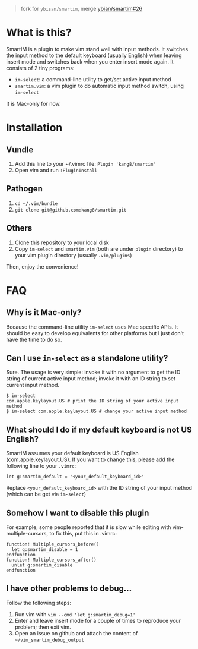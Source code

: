 > fork for `ybisan/smartim`, merge [ybian/smartim#26](https://github.com/ybian/smartim/pull/26)

# What is this?

SmartIM is a plugin to make vim stand well with input methods. It switches
the input method to the default keyboard (usually English) when leaving insert mode and
switches back when you enter insert mode again. It consists of 2 tiny programs:

* `im-select`: a command-line utility to get/set active input method
* `smartim.vim`: a vim plugin to do automatic input method switch, using `im-select`

It is Mac-only for now.

# Installation

## Vundle
1. Add this line to your ~/.vimrc file:
```Plugin 'kang8/smartim'```
2. Open vim and run `:PluginInstall`

## Pathogen
1. `cd ~/.vim/bundle`
2. `git clone git@github.com:kang8/smartim.git`

## Others
1. Clone this repository to your local disk
2. Copy `im-select` and `smartim.vim` (both are under `plugin` directory) to your vim plugin directory (usually `.vim/plugins`)

Then, enjoy the convenience!

# FAQ

## Why is it Mac-only?

Because the command-line utility `im-select` uses Mac specific APIs. It should be easy to develop
equivalents for other platforms but I just don't have the time to do so.

## Can I use `im-select` as a standalone utility?

Sure. The usage is very simple: invoke it with no argument to get the ID string of current active
input method; invoke it with an ID string to set current input method.

```
$ im-select
com.apple.keylayout.US # print the ID string of your active input method
$ im-select com.apple.keylayout.US # change your active input method
```

## What should I do if my default keyboard is not US English?

SmartIM assumes your default keyboard is US English (com.apple.keylayout.US). If you want to change this,
please add the following line to your `.vimrc`:

`let g:smartim_default = '<your_default_keyboard_id>'`

Replace `<your_default_keyboard_id>` with the ID string of your input method (which can be get via `im-select`)


## Somehow I want to disable this plugin

For example, some people reported that it is slow while editing with vim-multiple-cursors, to fix this, put this in .vimrc:

```
function! Multiple_cursors_before()
  let g:smartim_disable = 1
endfunction
function! Multiple_cursors_after()
  unlet g:smartim_disable
endfunction
```

## I have other problems to debug...

Follow the following steps:

1. Run vim with `vim --cmd 'let g:smartim_debug=1'`
2. Enter and leave insert mode for a couple of times to reproduce your problem; then exit vim.
3. Open an issue on github and attach the content of `~/vim_smartim_debug_output`
